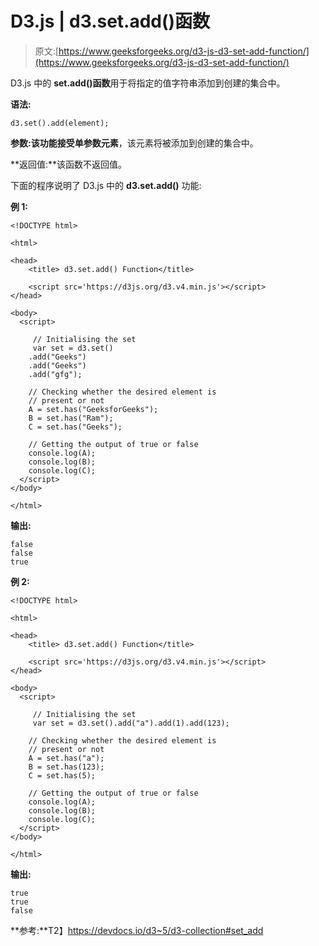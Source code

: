 # D3.js | d3.set.add()函数

> 原文:[https://www.geeksforgeeks.org/d3-js-d3-set-add-function/](https://www.geeksforgeeks.org/d3-js-d3-set-add-function/)

D3.js 中的 **set.add()函数**用于将指定的值字符串添加到创建的集合中。

**语法:**

```
d3.set().add(element);
```

**参数:**该功能接受单参数**元素**，该元素将被添加到创建的集合中。

**返回值:**该函数不返回值。

下面的程序说明了 D3.js 中的 **d3.set.add()** 功能:

**例 1:**

```
<!DOCTYPE html>

<html>

<head>
    <title> d3.set.add() Function</title>

    <script src='https://d3js.org/d3.v4.min.js'></script>
</head>

<body>
  <script>

     // Initialising the set
     var set = d3.set()
    .add("Geeks")
    .add("Geeks")
    .add("gfg");

    // Checking whether the desired element is 
    // present or not
    A = set.has("GeeksforGeeks");
    B = set.has("Ram");
    C = set.has("Geeks");

    // Getting the output of true or false
    console.log(A);
    console.log(B);
    console.log(C);
  </script>
</body>

</html>
```

**输出:**

```
false
false
true

```

**例 2:**

```
<!DOCTYPE html>

<html>

<head>
    <title> d3.set.add() Function</title>

    <script src='https://d3js.org/d3.v4.min.js'></script>
</head>

<body>
  <script>

     // Initialising the set
     var set = d3.set().add("a").add(1).add(123);

    // Checking whether the desired element is 
    // present or not
    A = set.has("a");
    B = set.has(123);
    C = set.has(5);

    // Getting the output of true or false
    console.log(A);
    console.log(B);
    console.log(C);
  </script>
</body>

</html>
```

**输出:**

```
true
true
false

```

**参考:**T2】https://devdocs.io/d3~5/d3-collection#set_add